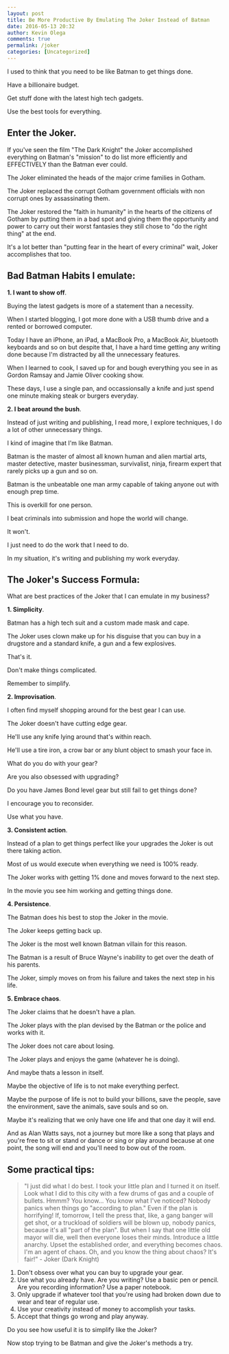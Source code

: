 ```yaml
---
layout: post
title: Be More Productive By Emulating The Joker Instead of Batman
date: 2016-05-13 20:32
author: Kevin Olega
comments: true
permalink: /joker
categories: [Uncategorized]
---
```

I used to think that you need to be like Batman to get things done.

Have a billionaire budget.

Get stuff done with the latest high tech gadgets.

Use the best tools for everything.

## Enter the Joker. 

If you've seen the film "The Dark Knight" the Joker accomplished everything on Batman's "mission" to do list more efficiently and EFFECTIVELY than the Batman ever could. 

The Joker eliminated the heads of the major crime families in Gotham. 

The Joker replaced the corrupt Gotham government officials with non corrupt ones by assassinating them.

The Joker restored the "faith in humanity" in the hearts of the citizens of Gotham by putting them in a bad spot and giving them the opportunity and power to carry out their worst fantasies they still chose to "do the right thing" at the end.

It's a lot better than "putting fear in the heart of every criminal" wait, Joker accomplishes that too.

## Bad Batman Habits I emulate:

**1. I want to show off**. 

Buying the latest gadgets is more of a statement than a necessity. 

When I started blogging, I got more done with a USB thumb drive and a rented or borrowed computer. 

Today I have an iPhone, an iPad, a MacBook Pro, a MacBook Air, bluetooth keyboards and so on but despite that, I have a hard time getting any writing done because I'm distracted by all the unnecessary features. 

When I learned to cook, I saved up for and bough everything you see in as Gordon Ramsay and Jamie Oliver cooking show.

These days, I use a single pan, and occassionsally a knife and just spend one minute making steak or burgers everyday.

**2. I beat around the bush**. 

Instead of just writing and publishing, I read more, I explore techniques, I do a lot of other unnecessary things. 

I kind of imagine that I'm like Batman. 

Batman is the master of almost all known human and alien martial arts, master detective, master businessman, survivalist, ninja, firearm expert that rarely picks up a gun and so on.

Batman is the unbeatable one man army capable of taking anyone out with enough prep time.

This is overkill for one person.

I beat criminals into submission and hope the world will change. 

It won't. 

I just need to do the work that I need to do. 

In my situation, it's writing and publishing my work everyday.

## The Joker's Success Formula:

What are best practices of the Joker that I can emulate in my business? 

**1. Simplicity**. 

Batman has a high tech suit and a custom made mask and cape. 

The Joker uses clown make up for his disguise that you can buy in a drugstore and a standard knife, a gun and a few explosives. 

That's it. 

Don't make things complicated. 

Remember to simplify. 

**2. Improvisation**. 

I often find myself shopping around for the best gear I can use. 

The Joker doesn't have cutting edge gear. 

He'll use any knife lying around that's within reach. 

He'll use a tire iron, a crow bar or any blunt object to smash your face in.

What do you do with your gear? 

Are you also obsessed with upgrading? 

Do you have James Bond level gear but still fail to get things done? 

I encourage you to reconsider. 

Use what you have. 

**3. Consistent action**. 

Instead of a plan to get things perfect like your upgrades the Joker is out there taking action. 

Most of us would execute when everything we need is 100% ready. 

The Joker works with getting 1% done and moves forward to the next step. 

In the movie you see him working and getting things done. 

**4. Persistence**. 

The Batman does his best to stop the Joker in the movie. 

The Joker keeps getting back up. 

The Joker is the most well known Batman villain for this reason. 

The Batman is a result of Bruce Wayne's inability to get over the death of his parents. 

The Joker, simply moves on from his failure and takes the next step in his life. 

**5. Embrace chaos**.

The Joker claims that he doesn't have a plan.

The Joker plays with the plan devised by the Batman or the police and works with it.

The Joker does not care about losing.

The Joker plays and enjoys the game (whatever he is doing).

And maybe thats a lesson in itself.

Maybe the objective of life is to not make everything perfect.

Maybe the purpose of life is not to build your billions, save the people, save the environment, save the animals, save souls and so on.

Maybe it's realizing that we only have one life and that one day it will end.

And as Alan Watts says, not a journey but more like a song that plays and you're free to sit or stand or dance or sing or play around because at one point, the song will end and you'll need to bow out of the room.

## Some practical tips:

> "I just did what I do best. I took your little plan and I turned it on itself. Look what I did to this city with a few drums of gas and a couple of bullets. Hmmm? You know... You know what I've noticed? Nobody panics when things go "according to plan." Even if the plan is horrifying! If, tomorrow, I tell the press that, like, a gang banger will get shot, or a truckload of soldiers will be blown up, nobody panics, because it's all "part of the plan". But when I say that one little old mayor will die, well then everyone loses their minds. Introduce a little anarchy. Upset the established order, and everything becomes chaos. I'm an agent of chaos. Oh, and you know the thing about chaos? It's fair!” - Joker (Dark Knight)

1. Don't obsess over what you can buy to upgrade your gear. 
2. Use what you already have. Are you writing? Use a basic pen or pencil. Are you recording information? Use a paper notebook.
3. Only upgrade if whatever tool that you're using had broken down due to wear and tear of regular use. 
4. Use your creativity instead of money to accomplish your tasks. 
5. Accept that things go wrong and play anyway.

Do you see how useful it is to simplify like the Joker? 

Now stop trying to be Batman and give the Joker's methods a try.